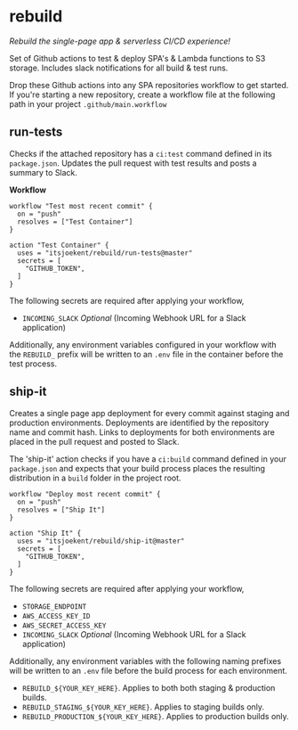 # rebuild

_Rebuild the single-page app & serverless CI/CD experience!_

Set of Github actions to test & deploy SPA's & Lambda functions to S3 storage. Includes slack notifications for all build & test runs.

Drop these Github actions into any SPA repositories workflow to get started. If you're starting a new repository, create a workflow file at the following path in your project `.github/main.workflow`

## run-tests

Checks if the attached repository has a `ci:test` command defined in its `package.json`. Updates the pull request with test results and posts a summary to Slack.

**Workflow**

```
workflow "Test most recent commit" {
  on = "push"
  resolves = ["Test Container"]
}

action "Test Container" {
  uses = "itsjoekent/rebuild/run-tests@master"
  secrets = [
    "GITHUB_TOKEN",
  ]
}
```

The following secrets are required after applying your workflow,

- `INCOMING_SLACK` _Optional_ (Incoming Webhook URL for a Slack application)

Additionally, any environment variables configured in your workflow with the `REBUILD_` prefix will be written to an `.env` file in the container before the test process.

## ship-it

Creates a single page app deployment for every commit against staging and production environments. Deployments are identified by the repository name and commit hash. Links to deployments for both environments are placed in the pull request and posted to Slack.

The 'ship-it' action checks if you have a `ci:build` command defined in your `package.json` and expects that your build process places the resulting distribution in a `build` folder in the project root.

```
workflow "Deploy most recent commit" {
  on = "push"
  resolves = ["Ship It"]
}

action "Ship It" {
  uses = "itsjoekent/rebuild/ship-it@master"
  secrets = [
    "GITHUB_TOKEN",
  ]
}
```

The following secrets are required after applying your workflow,

- `STORAGE_ENDPOINT`
- `AWS_ACCESS_KEY_ID`
- `AWS_SECRET_ACCESS_KEY`
- `INCOMING_SLACK` _Optional_ (Incoming Webhook URL for a Slack application)

Additionally, any environment variables with the following naming prefixes will be written to an `.env` file before the build process for each environment.

- `REBUILD_${YOUR_KEY_HERE}`. Applies to both both staging & production builds.
- `REBUILD_STAGING_${YOUR_KEY_HERE}`. Applies to staging builds only.
- `REBUILD_PRODUCTION_${YOUR_KEY_HERE}`. Applies to production builds only.
